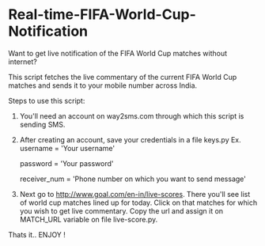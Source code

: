 # Real-time-FIFA-World-Cup-Notification
  
Want to get live notification of the FIFA World Cup matches without internet?

This script fetches the live commentary of the current FIFA World Cup matches and sends it to your mobile number across India.

Steps to use this script:
1. You'll need an account on way2sms.com through which this script is sending SMS.
2. After creating an account, save your credentials in a file keys.py
  Ex. 
    username = 'Your username'
  
    password = 'Your password'
    
    receiver_num = 'Phone number on which you want to send message'
    
3. Next go to http://www.goal.com/en-in/live-scores. There you'll see list of world cup matches lined up for today.
   Click on that matches for which you wish to get live commentary. Copy the url and assign it on MATCH_URL variable on file live-score.py.
   
  Thats it.. ENJOY !
